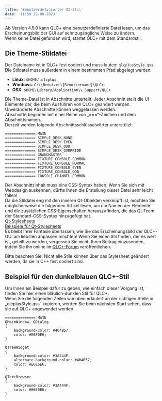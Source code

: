 ```yaml
---
title: 'Benutzerdefinierter UI-Stil'
date: '11:59 22-08-2023'
---
```


Ab Version 4.5.0 kann QLC+ eine benutzerdefinierte Datei lesen, um das Erscheinungsbild der GUI auf sehr zugängliche Weise zu ändern.  
Wenn keine Datei gefunden wird, startet QLC+ mit dem Standardstil.

Die Theme-Stildatei
-------------------

Der Dateiname ist in QLC+ fest codiert und muss lauten: `qlcplusStyle.qss`.  
Die Stildatei muss außerdem in einem bestimmten Pfad abgelegt werden:  

* **Linux**: `$HOME/.qlcplus`
* **Windows**: `C:\\Benutzer\{Benutzername}\QLC+`.
* **OSX**: `$HOME/Library/Application\\ Support/QLC+`

Die Theme-Datei ist in Abschnitte unterteilt. Jeder Abschnitt stellt die UI-Elemente dar, die beim Ausführen von QLC+ geändert werden. Unveränderte Abschnitte können weggelassen werden.  
Abschnitte beginnen mit einer Reihe von „===“-Zeichen und dem Abschnittsnamen.  
Derzeit werden folgende Abschnittsschlüsselwörter unterstützt:  
```
============== MAIN
============== SIMPLE_DESK_NONE
============== SIMPLE_DESK_EVEN
============== SIMPLE_DESK_ODD
============== SIMPLE_DESK_OVERRIDE
============== GRANDMASTER
============== FIXTURE_CONSOLE_COMMON
============== FIXTURE_CONSOLE_NORMAL
============== FIXTURE_CONSOLE_EVEN
============== FIXTURE_CONSOLE_ODD
============== CONSOLE_CHANNEL_COMMON
```

Der Abschnittsinhalt muss eine CSS-Syntax haben. Wenn Sie sich mit Webdesign auskennen, dürfte Ihnen die Erstellung dieser Datei sehr leicht fallen!  
Da die Stildatei eng mit den inneren Qt-Objekten verknüpft ist, möchten Sie möglicherweise die folgenden Artikel lesen, um die Namen der Elemente und die zusätzlichen CSS-Eigenschaften herauszufinden, die das Qt-Team der Standard-CSS-Syntax hinzugefügt hat.  
[Qt-Stylesheets](https://doc.qt.io/archives/qt-5.15/stylesheet-syntax.html)  
[Beispiele für Qt-Stylesheets](https://doc.qt.io/archives/qt-4.8/stylesheet-examples.html)  
Es bleibt Ihrer Fantasie überlassen, wie Sie das Erscheinungsbild der QLC+-GUI am liebsten anpassen möchten! Wenn Sie einen Stil finden, der es wert ist, geteilt zu werden, vergessen Sie nicht, Ihren Beitrag einzusenden, indem Sie ihn online im [QLC+-Forum](https://www.qlcplus.org/forum/viewforum.php?f=5) veröffentlichen.

Bitte beachten Sie: Nicht alle Stile können über das Stylesheet geändert werden, da sie in C++ fest codiert sind.

Beispiel für den dunkelblauen QLC+-Stil
--------------

Um Ihnen ein Beispiel dafür zu geben, wie einfach dieser Vorgang ist, finden Sie hier einen bläulich-dunklen Stil für QLC+.  
Wenn Sie die folgenden Zeilen wie oben erläutert an der richtigen Stelle in „qlcplusStyle.qss“ kopieren, werden Sie beim nächsten Start sehen, dass sie auf QLC+ angewendet werden.
```
============== MAIN
QMainWindow, QDialog
{
    background-color: #404B57;
    color: #E6E6E6;
}

QTreeWidget
{
    background-color: #3A444F;
    alternate-background-color: #404B57;
    color: #E6E6E6;
}

QTextBrowser
{
    background-color: #3A444F;
    color: #E6E6E6;
}
```